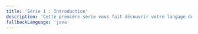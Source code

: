 ```yaml
---
title: 'Série 1 : Introduction'
description: 'Cette première série vous fait découvrir votre langage de programmation pour le semestre. Allez-y à votre rythme, prenez le temps de comprendre et amusez-vous !'
fallbackLanguage: 'java'
---
```

